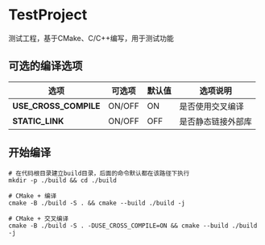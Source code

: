 # TestProject

测试工程，基于CMake、C/C++编写，用于测试功能

## 可选的编译选项

| 选项                  | 可选项 | 默认值 | 选项说明           |
| --------------------- | ------ | ------ | ------------------ |
| <b> USE_CROSS_COMPILE | ON/OFF | ON     | 是否使用交叉编译   |
| <b> STATIC_LINK       | ON/OFF | OFF    | 是否静态链接外部库 |

## 开始编译

```shell
# 在代码根目录建立build目录，后面的命令默认都在该路径下执行
mkdir -p ./build && cd ./build

# CMake + 编译
cmake -B ./build -S . && cmake --build ./build -j

# CMake + 交叉编译
cmake -B ./build -S . -DUSE_CROSS_COMPILE=ON && cmake --build ./build -j
```
